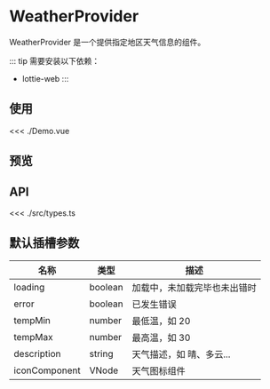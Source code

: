 <script setup lang="ts">
import Demo from './Demo.vue'
</script>

# WeatherProvider

WeatherProvider 是一个提供指定地区天气信息的组件。

::: tip
需要安装以下依赖：

+ lottie-web
:::

## 使用

<<< ./Demo.vue

## 预览

<ClientOnly>
  <Demo />
</ClientOnly>

## API

<<< ./src/types.ts

## 默认插槽参数

| 名称          | 类型    | 描述                         |
| ------------- | ------- | ---------------------------- |
| loading       | boolean | 加载中，未加载完毕也未出错时 |
| error         | boolean | 已发生错误                   |
| tempMin       | number  | 最低温，如 20                |
| tempMax       | number  | 最高温，如 30                |
| description   | string  | 天气描述，如 晴、多云...     |
| iconComponent | VNode   | 天气图标组件                 |

